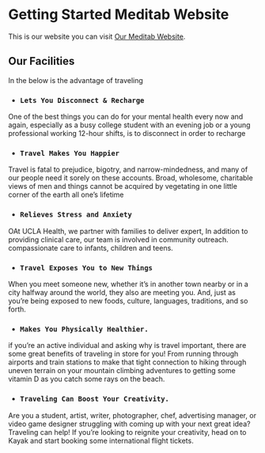 # Getting Started Meditab Website

This is our website you can visit [Our Meditab Website](https://modest-agnesi-ea87e9.netlify.app/log-in).

## Our Facilities

In the below is the advantage of traveling

* ### `Lets You Disconnect & Recharge`
One of the best things you can do for your mental health every now and again, especially as a busy college student with an evening job or a young professional working 12-hour shifts, is to disconnect in order to recharge

* ### `Travel Makes You Happier`

Travel is fatal to prejudice, bigotry, and narrow-mindedness, and many of our people need it sorely on these accounts. Broad, wholesome, charitable views of men and things cannot be acquired by vegetating in one little corner of the earth all one’s lifetime


* ### `Relieves Stress and Anxiety`

OAt UCLA Health, we partner with families to deliver expert, 
 In addition to providing clinical care, our team is involved in community outreach. compassionate care to infants, children and teens.

* ### `Travel Exposes You to New Things`

When you meet someone new, whether it’s in another town nearby or in a city halfway around the world, they also are meeting you. And, just as you’re being exposed to new foods, culture, languages, traditions, and so forth.


* ### `Makes You Physically Healthier.`

if you’re an active individual and asking why is travel important, there are some great benefits of traveling in store for you! From running through airports and train stations to make that tight connection to hiking through uneven terrain on your mountain climbing adventures to getting some vitamin D as you catch some rays on the beach.


* ### `Traveling Can Boost Your Creativity.`

Are you a student, artist, writer, photographer, chef, advertising manager, or video game designer struggling with coming up with your next great idea? Traveling can help! If you’re looking to reignite your creativity, head on to Kayak and start booking some international flight tickets.